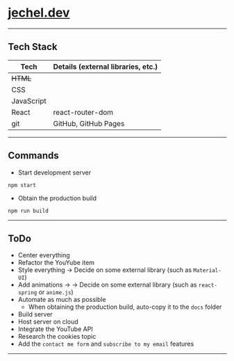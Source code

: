 # [jechel.dev](https://jechel.dev/)

***

## Tech Stack 
|  Tech      | Details (external libraries, etc.) |
| ---------- | ---------------------------------- |
| ~~HTML~~   |                                    |
| CSS        |                                    |
| JavaScript |                                    |
| React      | react-router-dom                   |
| git        | GitHub, GitHub Pages               |

***

## Commands
- Start development server
```console
npm start
```
- Obtain the production build
```console
npm run build
```

***

## ToDo
- Center everything
- Refactor the YouYube item
- Style everything -> Decide on some external library (such as ```Material-UI```)
- Add animations -> -> Decide on some external library (such as ```react-spring``` or ```anime.js```)
- Automate as much as possible
    - When obtaining the production build, auto-copy it to the ```docs``` folder
- Build server
- Host server on cloud
- Integrate the YouTube API
- Research the cookies topic
- Add the ```contact me form``` and ```subscribe to my email``` features

***
